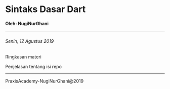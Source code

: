 # Sintaks Dasar Dart
 #### Oleh: NugiNurGhani
___
 ###### Senin, 12 Agustus 2019

 Ringkasan materi

 Penjelasan tentang isi repo

 ---
 PraxisAcademy-NugiNurGhani@2019